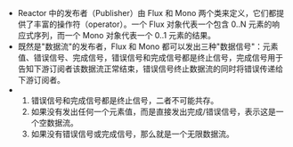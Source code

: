 - Reactor 中的发布者（Publisher）由 Flux 和 Mono 两个类来定义，它们都提供了丰富的操作符（operator）。一个 Flux 对象代表一个包含 0..N 元素的响应式序列，而一个 Mono 对象代表一个 0..1 元素的结果。
- 既然是"数据流"的发布者，Flux 和 Mono 都可以发出三种"数据信号"：元素值、错误信号、完成信号，错误信号和完成信号都是终止信号，完成信号用于告知下游订阅者该数据流正常结束，错误信号终止数据流的同时将错误传递给下游订阅者。  
-
  1. 错误信号和完成信号都是终止信号，二者不可能共存。
  2. 如果没有发出任何一个元素值，而是直接发出完成/错误信号，表示这是一个空数据流。
  3. 如果没有错误信号或完成信号，那么就是一个无限数据流。
  